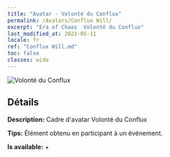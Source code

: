 ```yaml
---
title: "Avatar - Volonté du Conflux"
permalink: /Avatars/Conflux Will/
excerpt: "Era of Chaos  Volonté du Conflux"
last_modified_at: 2021-05-11
locale: fr
ref: "Conflux Will.md"
toc: false
classes: wide
---
```

 ![Volonté du Conflux](/images/a/avatarFrame_117.png)

## Détails

 **Description:** Cadre d'avatar Volonté du Conflux 

 **Tips:** Élément obtenu en participant à un événement. 

 **Is available:**  + 

